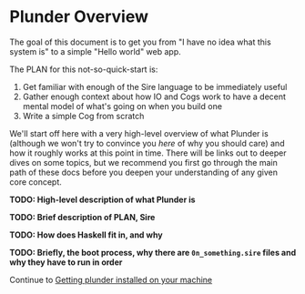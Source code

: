 # Plunder Overview

The goal of this document is to get you from "I have no idea what this system is" to a simple "Hello world" web app.

The PLAN for this not-so-quick-start is:

1. Get familiar with enough of the Sire language to be immediately useful
2. Gather enough context about how IO and Cogs work to have a decent mental model of what's going on when you build one
3. Write a simple Cog from scratch

We'll start off here with a very high-level overview of what Plunder is (although we won't try to convince you _here_ of why you should care) and how it roughly works at this point in time. There will be links out to deeper dives on some topics, but we recommend you first go through the main path of these docs before you deepen your understanding of any given core concept.

**TODO: High-level description of what Plunder is**

**TODO: Brief description of PLAN, Sire**

**TODO: How does Haskell fit in, and why**

**TODO: Briefly, the boot process, why there are `0n_something.sire` files and why they have to run in order**

Continue to [Getting plunder installed on your machine](setup/installation.md)

